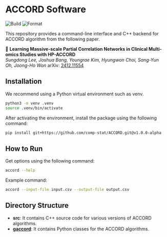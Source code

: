 ACCORD Software
===============

![Build](https://github.com/gardenk11181/ACCORD/actions/workflows/python-package.yml/badge.svg)
![Format](https://github.com/gardenk11181/ACCORD/actions/workflows/auto-format.yml/badge.svg)

This repository provides a command-line interface and C++ backend for ACCORD algorithm from the following paper.

📄 **Learning Massive-scale Partial Correlation Networks in Clinical Multi-omics Studies with HP-ACCORD**  
*Sungdong Lee, Joshua Bang, Youngrae Kim, Hyungwon Choi, Sang-Yun Oh, Joong-Ho Won*
arXiv: [2412.11554](https://arxiv.org/abs/2412.11554)

Installation
---------------

We recommend using a Python virtual environment such as venv.
```bash
python3 -m venv .venv
source .venv/bin/activate
```

After activating the environment, install the package using the following command:
```bash
pip install git+https://github.com/comp-stat/ACCORD.git@v1.0.0-alpha
```

How to Run
---------------

Get options using the following command:
```bash
accord --help
```

Example command:
```bash
accord --input-file input.csv --output-file output.csv
```

Directory Structure
-------------------

- __src__: It contains C++ source code for various versions of ACCORD algorithms.
- [__gaccord__](./gaccord/README.md): It contains Python classes for the ACCORD algorithms.
